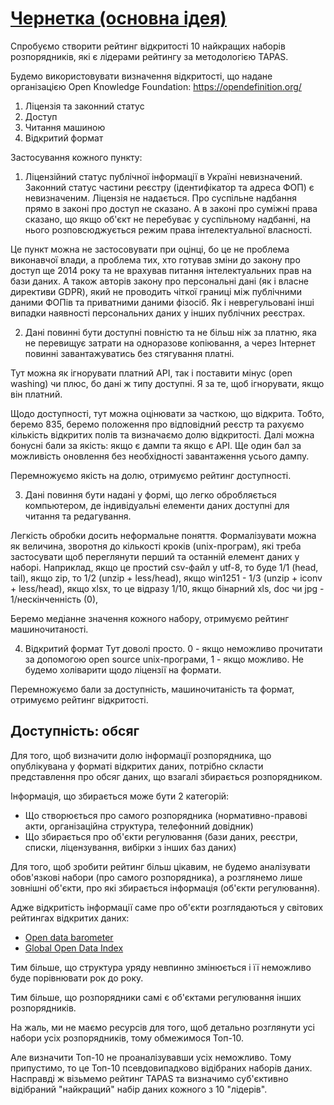 [Чернетка (основна ідея)](https://www.facebook.com/leglss/posts/2382481548671130?comment_id=2382522392000379)
==

Спробуємо створити рейтинг відкритості 10 найкращих наборів розпорядників, які є лідерами рейтингу за методологією TAPAS.

Будемо використовувати визначення відкритості, що надане організацією Open Knowledge Foundation:
https://opendefinition.org/

1. Ліцензія та законний статус
2. Доступ
3. Читання машиною
4. Відкритий формат

Застосування кожного пункту:

1. Ліцензійний статус публічної інформації в Україні невизначений. Законний статус частини реєстру (ідентифікатор та адреса ФОП) є невизначеним. Ліцензія не надається. Про суспільне надбання прямо в законі про доступ не сказано. А в законі про суміжні права сказано, що якщо об'єкт не перебуває у суспільному надбанні, на нього розповсюджується режим права інтелектуальної власності.

Це пункт можна не застосовувати при оцінці, бо це не проблема виконавчої влади, а проблема тих, хто готував зміни до закону про доступ ще 2014 року та не врахував питання інтелектуальних прав на бази даних. А також авторів закону про персональні дані (як і власне директиви GDPR), який не проводить чіткої границі між публічними даними ФОПів та приватними даними фізосіб. Як і неврегульовані інші випадки наявності персональних даних у інших публічних реєстрах.

2. Дані повинні бути доступні повністю та не більш ніж за платню, яка не перевищує затрати на одноразове копіювання, а через Інтернет повинні завантажуватись без стягування платні.

Тут можна як ігнорувати платний API, так і поставити мінус (open washing) чи плюс, бо дані ж типу доступні. Я за те, щоб ігнорувати, якщо він платний.

Щодо доступності, тут можна оцінювати за часткою, що відкрита. Тобто, беремо 835, беремо положення про відповідний реєстр та рахуємо кількість відкритих полів та визначаємо долю відкритості.
Далі можна бонусні бали за якість: якщо є дампи та якщо є API. Ще один бал за можливість оновлення без необхідності завантаження усього дампу.

Перемножуємо якість на долю, отримуємо рейтинг доступності.

3. Дані повиння бути надані у формі, що легко обробляється компьютером, де індивідуальні елементи даних доступні для читання та редагування.

Легкість обробки досить неформальне поняття. Формалізувати можна як величина, зворотня до кількості кроків (unix-програм), які треба застосувати щоб переглянути перший та останній елемент даних у наборі. Наприклад, якщо це простий csv-файл у utf-8, то буде 1/1 (head, tail), якщо zip, то 1/2 (unzip + less/head), якщо win1251 - 1/3 (unzip + iconv + less/head), якщо xlsx, то це відразу 1/10, якщо бінарний xls, doc чи jpg - 1/нескінченність (0),

Беремо медіанне значення кожного набору, отримуємо рейтинг машиночитаності.

4. Відкритий формат
Тут доволі просто. 0 - якщо неможливо прочитати за допомогою open source unix-програми, 1 - якщо можливо. Не будемо холіварити щодо ліцензії на формати.

Перемножуємо бали за доступність, машиночитаність та формат, отримуємо рейтинг відкритості.

Доступність: обсяг
---

Для того, щоб визначити долю інформації розпорядника, що опублікувана у форматі відкритих даних, потрібно скласти представлення про обсяг даних, що взагалі збирається розпорядником.

Інформація, що збирається може бути 2 категорій:

- Що створюється про самого розпорядника (нормативно-правові акти, організаційна структура, телефонний довідник)
- Що збирається про об'єкти регулювання (бази даних, реєстри, списки, ліцензування, вибірки з інших баз даних)

Для того, щоб зробити рейтинг більш цікавим, не будемо аналізувати обов'язкові набори (про самого розпорядника), а розглянемо лише зовнішні об'єкти, про які збирається інформація (об'єкти регулювання).

Адже відкритість інформації саме про об'єкти розглядаються у світових рейтингах відкритих даних:

- [Open data barometer](https://opendatabarometer.org/country-detail/?_year=2017&indicator=ODB&detail=UKR)
- [Global Open Data Index](https://index.okfn.org/place/ua/)

Тим більше, що структура уряду невпинно змінюється і її неможливо буде порівнювати рок до року.

Тим більше, що розпорядники самі є об'єктами регулювання інших розпорядників.

На жаль, ми не маємо ресурсів для того, щоб детально розглянути усі набори усіх розпорядників, тому обмежимося Топ-10.

Але визначити Топ-10 не проаналізувавши усіх неможливо. Тому припустимо, то це Топ-10 псевдовипадково відібраних наборів даних. Насправді ж візьмемо рейтинг TAPAS та визначимо суб'єктивно відібраний "найкращий" набір даних кожного з 10 "лідерів".